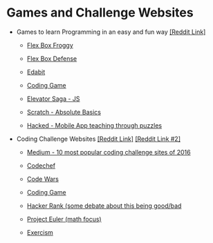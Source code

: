 # Games and Challenge Websites

- Games to learn Programming in an easy and fun way [[Reddit Link]](https://www.reddit.com/r/learnprogramming/comments/5wwkxi/do_you_recommend_any_games_to_learn_coding_in_an/)

  - [Flex Box Froggy](http://flexboxfroggy.com/)

  - [Flex Box Defense](http://www.flexboxdefense.com/)

  - [Edabit](https://edabit.com/explore)

  - [Coding Game](https://www.codingame.com)

  - [Elevator Saga - JS](http://play.elevatorsaga.com/)

  - [Scratch - Absolute Basics](https://scratch.mit.edu/)

  - [Hacked - Mobile App teaching through puzzles](http://www.hackedapp.com/)

- Coding Challenge Websites [[Reddit Link]](https://www.reddit.com/r/learnprogramming/comments/5oxwjj/any_good_sitesapps_for_small_coding_exercises/) [[Reddit Link #2]](https://www.reddit.com/r/learnprogramming/comments/5g3xgi/anyone_knows_the_name_of_a_website_to_learn_to/)

  - [Medium - 10 most popular coding challenge sites of 2016](https://medium.com/coderbyte/the-10-most-popular-coding-challenge-websites-of-2016-fb8a5672d22f#.fn8c7imvk)

  - [Codechef](https://www.codechef.com/)

  - [Code Wars](https://www.codewars.com/)

  - [Coding Game](https://www.codingame.com)

  - [Hacker Rank (some debate about this being good/bad](https://www.hackerrank.com/domains/cpp/cpp-introduction)

  - [Project Euler (math focus)](https://projecteuler.net/)

  - [Exercism](http://exercism.io/)
